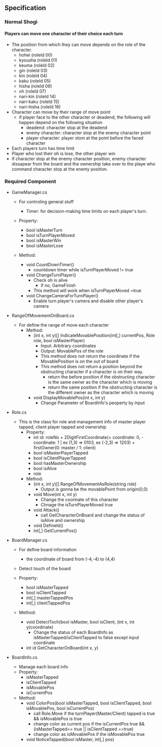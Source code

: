 ## Specification

### Normal Shogi

#### Players can move one character of their choice each turn

- The position from which they can move depends on the role of the character.
  - hohei (roleId 00)
  - kyousha (roleId 01)
  - keuma (roleId 02)
  - gin (roleId 03)
  - kin (roleId 04)
  - kaku (roleId 05)
  - hisha (roleId 06)
  - oh (roleId 07)
  - nari-kin (roleId 14)
  - nari-kaku (roleId 15)
  - nari-hisha (roleId 16)
- Character can move by their range of move point
  - if player face to the other character or deadend, the following will happen depend on the following situation
    - deadend: character stop at the deadend
    - enemy character: character stop at the enemy character point
    - player character: player stom at the point before the faced character
- Each players turn has time limit
- Player who lost their oh is lose, the other player win
- if character stop at the enemy character position, enemy character dissapear from the board and the ownership take over to the playe who command character stop at the enemy position.

### Required Component

- GameManager.cs

  - For controling general stuff
    - Timer: for decision-making time limits on each player's turn.
  - Property:

    - bool isMasterTurn
    - bool isTurnPlayerMoved
    - bool isMasterWin
    - bool isMasterLose

  - Method:
    - void CountDownTimer()
      - countdown timer while isTurnPlayerMoved != true
    - void ChangeTurnPlayer()
      - Check oh is alive
        - if no, GameFinish
      - This method will work when isTurnPlayerMoved =true
    - void ChangeCameraForTurnPlayer()
      - Enable turn player's camera and disable other player's camera

- RangeOfMovementOnBoard.cs
  - For define the range of move each character
    - Method:
      - (int x, int y)[] IndicateMovablePosition(int[,] currentPos, Role role, bool isMasterPlayer)
        - Input: Arbitrary coordinates
        - Output: MovablePos of the role
        - This method does not return the coordinate if the MovablePosition is on the out of board
        - This method does not return a position beyond the obstructing character if a character is on their way.
          - return the before position if the obstructing character is the same owner as the character which is moving
          - return the same position if the obstructing character is the different owner as the character which is moving
      - void DisplayMovablePos(int x, int y)
        - Change Parameter of BoardInfo's peoperty by input
- Role.cs
  - This is the class for role and management info of master player tapped, client player tapped and ownership
    - Property:
      - int id: roleNo + 2DigitFirstCoordinate(+ coordinate: 0, - coordinate: 1 | ex (1,3) => 0103, ex (-2,3) => 1203) + firstOwner(0: master / 1: client)
      - bool isMasterPlayerTapped
      - bool isClientPlayerTapped
      - bool hasMasterOwnership
      - bool isAlive
      - role
    - Method:
      - (int x, int y)[] RangeOfMovementAsRole(string role)
        - Output is gonna be the movablePoint from origin(0,0)
      - void Move(int x, int y)
        - Change the coorinate of this character
        - Chnage the isTurnPlayerMoved true
      - void Attack()
        - call GetCharacterOnBoard and change the status of isAlive and ownership
      - void DefineId()
      - int[,] GetCurrentPos()
- BoardManager.cs

  - For define board information
    - the coordinate of board from (-4,-4) to (4,4)
  - Detect touch of the board
  - Property:

    - bool isMasterTapped
    - bool isClientTapped
    - int[,] masterTappedPos
    - int[,] clientTappedPos

  - Method:
    - void DetectToch(bool isMaster, bool isClient, (int x, int y)coordinate)
      - Change the status of each BoardInfo as isMasterTapped/isClientTapped to false except input coordinate
    - int id GetCharacterOnBoard(int x, y)

- BoardInfo.cs
  - Manage each board info
  - Property:
    - isMasterTapped
    - isClientTapped
    - isMovablePos
    - isCurrentPos
  - Method:
    - void ColorPos(bool isMasterTapped, bool isClientTapped, bool isMovablePos, bool isCurrentPos)
      - call Role.Move if the turnPlayer(Master/Client) tapped is true && isMovablePos is true
      - change color as current pos if the isCurrentPos true && (isMasterTapped== true || isClientTapped ==true)
      - change color as isMovablePos if the isMovablePos true
    - void NoticeTapped(bool isMaster, int[,] pos)
